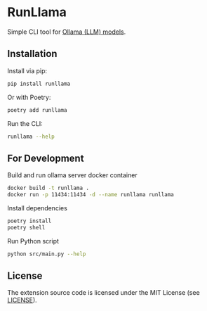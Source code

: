 # RunLlama

Simple CLI tool for [Ollama (LLM) models](https://ollama.com/search).

## Installation

Install via pip:

```bash
pip install runllama
```

Or with Poetry:

```bash
poetry add runllama
```

Run the CLI:

```bash
runllama --help
```

## For Development

Build and run ollama server docker container

```bash
docker build -t runllama .
docker run -p 11434:11434 -d --name runllama runllama 
```

Install dependencies

```bash
poetry install
poetry shell
```

Run Python script

```bash
python src/main.py --help
```

## License

The extension source code is licensed under the MIT License (see [LICENSE](LICENSE)).
